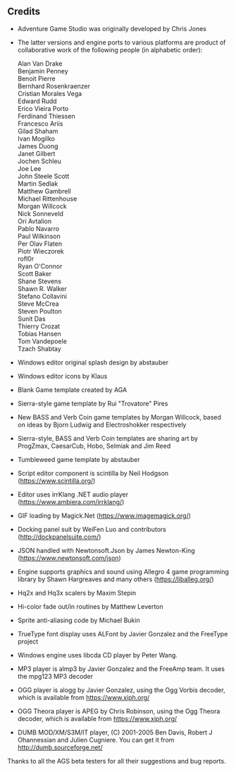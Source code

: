 ## Credits

- Adventure Game Studio was originally developed by Chris Jones
- The latter versions and engine ports to various platforms are
  product of collaborative work of the following people (in alphabetic
  order):

  Alan Van Drake  
  Benjamin Penney  
  Benoit Pierre  
  Bernhard Rosenkraenzer  
  Cristian Morales Vega  
  Edward Rudd  
  Erico Vieira Porto  
  Ferdinand Thiessen  
  Francesco Ariis  
  Gilad Shaham  
  Ivan Mogilko  
  James Duong  
  Janet Gilbert  
  Jochen Schleu  
  Joe Lee  
  John Steele Scott  
  Martin Sedlak  
  Matthew Gambrell  
  Michael Rittenhouse  
  Morgan Willcock  
  Nick Sonneveld  
  Ori Avtalion  
  Pablo Navarro  
  Paul Wilkinson  
  Per Olav Flaten  
  Piotr Wieczorek  
  rofl0r  
  Ryan O'Connor  
  Scott Baker  
  Shane Stevens  
  Shawn R. Walker  
  Stefano Collavini  
  Steve McCrea  
  Steven Poulton  
  Sunit Das  
  Thierry Crozat  
  Tobias Hansen  
  Tom Vandepoele  
  Tzach Shabtay

- Windows editor original splash design by abstauber
- Windows editor icons by Klaus
- Blank Game template created by AGA
- Sierra-style game template by Rui "Trovatore" Pires
- New BASS and Verb Coin game templates by Morgan Willcock,
  based on ideas by Bjorn Ludwig and Electroshokker respectively
- Sierra-style, BASS and Verb Coin templates are sharing art by
  ProgZmax, CaesarCub, Hobo, Selmiak and Jim Reed
- Tumbleweed game template by abstauber
- Script editor component is scintilla by Neil Hodgson (https://www.scintilla.org/)
- Editor uses irrKlang .NET audio
  player (https://www.ambiera.com/irrklang/)
- GIF loading by Magick.Net (https://www.imagemagick.org/)
- Docking panel suit by WeiFen Luo and contributors (http://dockpanelsuite.com/)
- JSON handled with Newtonsoft.Json by James Newton-King (https://www.newtonsoft.com/json)
- Engine supports graphics and sound using Allegro 4 game programming library by
  Shawn Hargreaves and many others (https://liballeg.org/)
- Hq2x and Hq3x scalers by Maxim Stepin
- Hi-color fade out/in routines by Matthew Leverton
- Sprite anti-aliasing code by Michael Bukin
- TrueType font display uses ALFont by Javier Gonzalez and the
  FreeType project
- Windows engine uses libcda CD player by Peter Wang.
- MP3 player is almp3 by Javier Gonzalez and the FreeAmp team. It uses
  the mpg123 MP3 decoder
- OGG player is alogg by Javier Gonzalez, using the Ogg Vorbis
  decoder, which is available from https://www.xiph.org/
- OGG Theora player is APEG by Chris Robinson, using the Ogg Theora
  decoder, which is available from https://www.xiph.org/
- DUMB MOD/XM/S3M/IT player, (C) 2001-2005 Ben Davis, Robert J Ohannessian
  and Julien Cugniere. You can get it from http://dumb.sourceforge.net/

Thanks to all the AGS beta testers for all their suggestions and bug reports.
